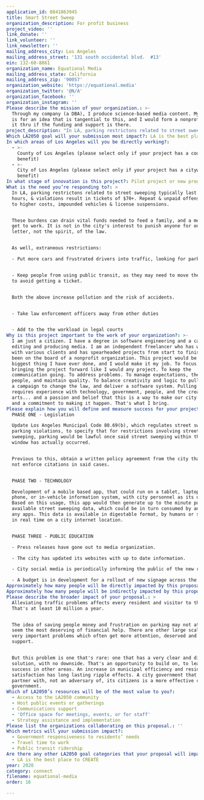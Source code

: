 ```yaml
---
application_id: 0841863945
title: Smart Street Sweep
organization_description: For profit business
project_video: ''
link_donate: ''
link_volunteer: ''
link_newsletter: ''
mailing_address_city: Los Angeles
mailing_address_street: '131 south occidental blvd.  #13'
ein: 132-60-8861
organization_name: Equational Media
mailing_address_state: California
mailing_address_zip: '90057'
organization_website: 'https://equational.media'
organization_twitter: '@N/A'
organization_facebook: ''
organization_instagram: ''
Please describe the mission of your organization.: >-
  Through my company (a DBA), I produce science-based media content. My proposal
  is for an idea that is tangential to this, and I would form a nonprofit to see
  it thru if the funding and support is there. 
project_description: "In LA, parking restrictons related to street sweeping typically last from 2 to 4 hours, & violations result in tickets of $70+ dollars. Repeat & unpaid offenses lead to more costs, impounded vehicles & license suspensions. The time restriction provides a window for sweepin, but once finished, there's no reason to enforce the parking violations. We propose a campaign to change the law to lift restrictions once cleaning occurs, & an easily buildable mobile technology to inform the public when parking is once again available.\P\n"
Which LA2050 goal will your submission most impact?: LA is the best place to CONNECT
In which areas of Los Angeles will you be directly working?:
  - >-
    County of Los Angeles (please select only if your project has a countywide
    benefit)
  - >-
    City of Los Angeles (please select only if your project has a citywide
    benefit)
In what stage of innovation is this project?: Pilot project or new program (testing or implementing a new idea)
What is the need you’re responding to?: >
  In LA, parking restrictons related to street sweeping typically last 2 to 4
  hours, & violations result in tickets of $70+. Repeat & unpaid offenses lead
  to higher costs, impounded vehicles & license suspensions. 


  These burdens can drain vital funds needed to feed a family, and a means to
  get to work. It is not in the city's interest to punish anyone for only the
  letter, not the spirit, of the law.


  As well, extraneous restrictions:

  - Put more cars and frustrated drivers into traffic, looking for parking.


  - Keep people from using public transit, as they may need to move their cars
  to avoid getting a ticket.


  Both the above increase pollution and the risk of accidents.


  - Take law enforcement officers away from other duties


  - Add to the the workload in legal courts
Why is this project important to the work of your organization?: >-
  I am just a citizen. I have a degree in software engineering and a career
  editing and producing media. I am an independent freelancer who has worked
  with various clients and has spearheaded projects from start to finish. I have
  been on the board of a nonprofit organization. This project would be the
  biggest thing I have ever done, and I would make it my job. To focus on
  bringing the project forward like I would any project. To keep the
  communication going. To address problems. To manage expectations, the project,
  people, and maintain quality. To balance creativity and logic to pull off both
  a campaign to change the law, and deliver a software system. Pulling this off
  requires experience with technology, government, people, and the creative
  arts... and a passion and belief that this is a way to make our city better,
  and a commitment to making it happen. That's what I bring.
Please explain how you will define and measure success for your project.: >
  PHASE ONE - Legislation

  Update Los Angeles Municipal Code 80.69(b), which regulates street sweeping
  parking violations, to specify that for restrictions involving street
  sweeping, parking would be lawful once said street sweeping within the signage
  window has actually occurred.


  Previous to this, obtain a written policy agreement from the city that it will
  not enforce citations in said cases.


  PHASE TWO - TECHNOLOGY

  Development of a mobile based app, that could run on a tablet, laptop, mobile
  phone, or in-vehicle information system, with city personnel as its user base.
  Based on this usage, this app would then generate up to the minute publically
  available street sweeping data, which could be in turn consumed by anyone, and
  any apps. This data is available in digestable format, by humans or software,
  in real time on a city internet location.


  PHASE THREE - PUBLIC EDUCATION

  - Press releases have gone out to media organization.

  - The city has updated its websites with up to date information.

  - City social media is periodically informing the public of the new rules

  - A budget is in development for a rollout of new signage across the city.
Approximately how many people will be directly impacted by this proposal?: '4000000'
Approximately how many people will be indirectly impacted by this proposal?: '10000000'
Please describe the broader impact of your proposal.: >
  Alleviating traffic problems affects every resident and visitor to the city.
  That's at least 10 million a year.


  The idea of saving people money and frustration on parking may not at first
  seem the most deserving of financial help. There are other large scale and
  very important problems which often get more attention, deserved and worthy of
  support.


  But this problem is one that's rare: one that has a very clear and direct
  solution, with no downside. That's an opportunity to build on, to lead to
  success in other areas. An increase in municipal efficiency and resident
  satisfaction has long lasting ripple effects. A city government that's a
  partner with, not an adversary of, its citizens is a more effective city
  government. 
Which of LA2050’s resources will be of the most value to you?:
  - Access to the LA2050 community
  - Host public events or gatherings
  - Communications support
  - 'Office space for meetings, events, or for staff'
  - Strategy assistance and implementation
Please list the organizations collaborating on this proposal.: ''
Which metrics will your submission impact?:
  - Government responsiveness to residents’ needs
  - Travel time to work
  - Public transit ridership
Are there any other LA2050 goal categories that your proposal will impact?:
  - LA is the best place to CREATE
year: 2020
category: connect
filename: equational-media
order: 16

---
```

